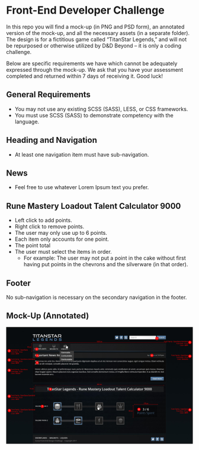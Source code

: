 # Front-End Developer Challenge
In this repo you will find a mock-up (in PNG and PSD form), an annotated version of the mock-up, and all the necessary assets (in a separate folder). The design is for a fictitious game called “TitanStar Legends,” and will not be repurposed or otherwise utilized by D&D Beyond – it is only a coding challenge.

Below are specific requirements we have which cannot be adequately expressed through the mock-up.  We ask that you have your assessment completed and returned within 7 days of receiving it. Good luck!

## General Requirements
- You may not use any existing SCSS (SASS), LESS, or CSS frameworks.
- You must use SCSS (SASS) to demonstrate competency with the language.

## Heading and Navigation
- At least one navigation item must have sub-navigation.

## News
- Feel free to use whatever Lorem Ipsum text you prefer.

## Rune Mastery Loadout Talent Calculator 9000
- Left click to add points.
- Right click to remove points.
- The user may only use up to 6 points.
- Each item only accounts for one point.
- The point total 
- The user must select the items in order.
    - For example: The user may not put a point in the cake without first having put points in the chevrons and the silverware (in that order).

## Footer
No sub-navigation is necessary on the secondary navigation in the footer.

## Mock-Up (Annotated)

![Annotated Mock-Up](./front-end-developer-challenge-annotated.jpg)

